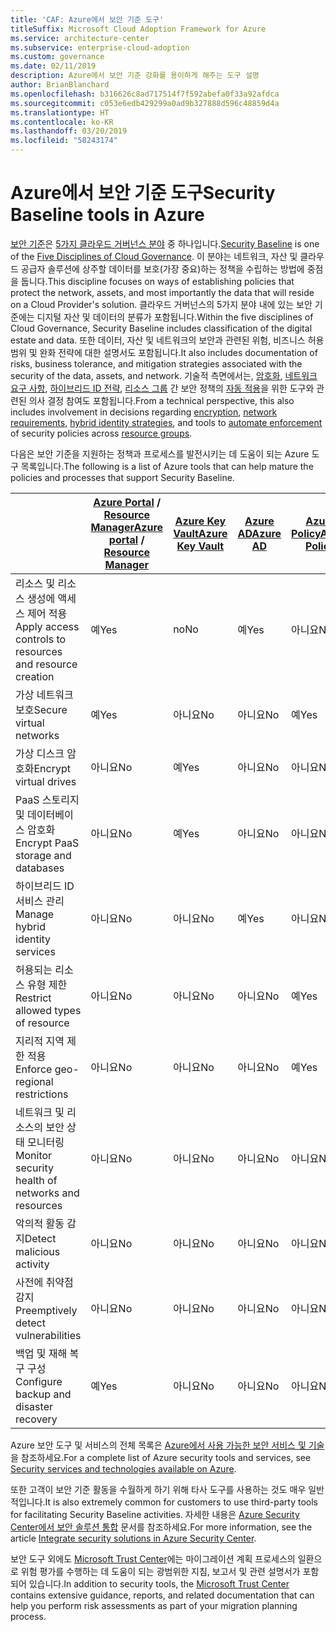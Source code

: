```yaml
---
title: 'CAF: Azure에서 보안 기준 도구'
titleSuffix: Microsoft Cloud Adoption Framework for Azure
ms.service: architecture-center
ms.subservice: enterprise-cloud-adoption
ms.custom: governance
ms.date: 02/11/2019
description: Azure에서 보안 기준 강화를 용이하게 해주는 도구 설명
author: BrianBlanchard
ms.openlocfilehash: b316626c8ad717514f7f592abefa0f33a92afdca
ms.sourcegitcommit: c053e6edb429299a0ad9b327888d596c48859d4a
ms.translationtype: HT
ms.contentlocale: ko-KR
ms.lasthandoff: 03/20/2019
ms.locfileid: "58243174"
---
```

# <a name="security-baseline-tools-in-azure"></a><span data-ttu-id="9775f-103">Azure에서 보안 기준 도구</span><span class="sxs-lookup"><span data-stu-id="9775f-103">Security Baseline tools in Azure</span></span>

<span data-ttu-id="9775f-104">[보안 기준](overview.md)은 [5가지 클라우드 거버넌스 분야](../governance-disciplines.md) 중 하나입니다.</span><span class="sxs-lookup"><span data-stu-id="9775f-104">[Security Baseline](overview.md) is one of the [Five Disciplines of Cloud Governance](../governance-disciplines.md).</span></span> <span data-ttu-id="9775f-105">이 분야는 네트워크, 자산 및 클라우드 공급자 솔루션에 상주할 데이터를 보호(가장 중요)하는 정책을 수립하는 방법에 중점을 둡니다.</span><span class="sxs-lookup"><span data-stu-id="9775f-105">This discipline focuses on ways of establishing policies that protect the network, assets, and most importantly the data that will reside on a Cloud Provider's solution.</span></span> <span data-ttu-id="9775f-106">클라우드 거버넌스의 5가지 분야 내에 있는 보안 기준에는 디지털 자산 및 데이터의 분류가 포함됩니다.</span><span class="sxs-lookup"><span data-stu-id="9775f-106">Within the five disciplines of Cloud Governance, Security Baseline includes classification of the digital estate and data.</span></span> <span data-ttu-id="9775f-107">또한 데이터, 자산 및 네트워크의 보안과 관련된 위험, 비즈니스 허용 범위 및 완화 전략에 대한 설명서도 포함됩니다.</span><span class="sxs-lookup"><span data-stu-id="9775f-107">It also includes documentation of risks, business tolerance, and mitigation strategies associated with the security of the data, assets, and network.</span></span> <span data-ttu-id="9775f-108">기술적 측면에서는, [암호화](../../decision-guides/encryption/overview.md), [네트워크 요구 사항](../../decision-guides/software-defined-network/overview.md), [하이브리드 ID 전략](../../decision-guides/identity/overview.md), [리소스 그룹](../../decision-guides/resource-consistency/overview.md) 간 보안 정책의 [자동 적용](../../decision-guides/policy-enforcement/overview.md)을 위한 도구와 관련된 의사 결정 참여도 포함됩니다.</span><span class="sxs-lookup"><span data-stu-id="9775f-108">From a technical perspective, this also includes involvement in decisions regarding [encryption](../../decision-guides/encryption/overview.md), [network requirements](../../decision-guides/software-defined-network/overview.md), [hybrid identity strategies](../../decision-guides/identity/overview.md), and tools to [automate enforcement](../../decision-guides/policy-enforcement/overview.md) of security policies across [resource groups](../../decision-guides/resource-consistency/overview.md).</span></span>

<span data-ttu-id="9775f-109">다음은 보안 기준을 지원하는 정책과 프로세스를 발전시키는 데 도움이 되는 Azure 도구 목록입니다.</span><span class="sxs-lookup"><span data-stu-id="9775f-109">The following is a list of Azure tools that can help mature the policies and processes that support Security Baseline.</span></span>

|                                                            | <span data-ttu-id="9775f-110">[Azure Portal](https://azure.microsoft.com/features/azure-portal/) / [Resource Manager](/azure/azure-resource-manager/resource-group-overview)</span><span class="sxs-lookup"><span data-stu-id="9775f-110">[Azure portal](https://azure.microsoft.com/features/azure-portal/) / [Resource Manager](/azure/azure-resource-manager/resource-group-overview)</span></span>  | [<span data-ttu-id="9775f-111">Azure Key Vault</span><span class="sxs-lookup"><span data-stu-id="9775f-111">Azure Key Vault</span></span>](/azure/key-vault)  | [<span data-ttu-id="9775f-112">Azure AD</span><span class="sxs-lookup"><span data-stu-id="9775f-112">Azure AD</span></span>](/azure/active-directory/fundamentals/active-directory-whatis) | [<span data-ttu-id="9775f-113">Azure Policy</span><span class="sxs-lookup"><span data-stu-id="9775f-113">Azure Policy</span></span>](/azure/governance/policy/overview) | [<span data-ttu-id="9775f-114">Azure Security Center</span><span class="sxs-lookup"><span data-stu-id="9775f-114">Azure Security Center</span></span>](/azure/security-center/security-center-intro) | [<span data-ttu-id="9775f-115">Azure Monitor</span><span class="sxs-lookup"><span data-stu-id="9775f-115">Azure Monitor</span></span>](/azure/azure-monitor/overview) |
|------------------------------------------------------------|---------------------------------|-----------------|----------|--------------|-----------------------|---------------|
| <span data-ttu-id="9775f-116">리소스 및 리소스 생성에 액세스 제어 적용</span><span class="sxs-lookup"><span data-stu-id="9775f-116">Apply access controls to resources and resource creation</span></span>   | <span data-ttu-id="9775f-117">예</span><span class="sxs-lookup"><span data-stu-id="9775f-117">Yes</span></span>                             | <span data-ttu-id="9775f-118">no</span><span class="sxs-lookup"><span data-stu-id="9775f-118">No</span></span>              | <span data-ttu-id="9775f-119">예</span><span class="sxs-lookup"><span data-stu-id="9775f-119">Yes</span></span>      | <span data-ttu-id="9775f-120">아니요</span><span class="sxs-lookup"><span data-stu-id="9775f-120">No</span></span>           | <span data-ttu-id="9775f-121">아니요</span><span class="sxs-lookup"><span data-stu-id="9775f-121">No</span></span>                    | <span data-ttu-id="9775f-122">아니요</span><span class="sxs-lookup"><span data-stu-id="9775f-122">No</span></span>            |
| <span data-ttu-id="9775f-123">가상 네트워크 보호</span><span class="sxs-lookup"><span data-stu-id="9775f-123">Secure virtual networks</span></span>                                    | <span data-ttu-id="9775f-124">예</span><span class="sxs-lookup"><span data-stu-id="9775f-124">Yes</span></span>                             | <span data-ttu-id="9775f-125">아니요</span><span class="sxs-lookup"><span data-stu-id="9775f-125">No</span></span>              | <span data-ttu-id="9775f-126">아니요</span><span class="sxs-lookup"><span data-stu-id="9775f-126">No</span></span>       | <span data-ttu-id="9775f-127">예</span><span class="sxs-lookup"><span data-stu-id="9775f-127">Yes</span></span>          | <span data-ttu-id="9775f-128">아니요</span><span class="sxs-lookup"><span data-stu-id="9775f-128">No</span></span>                    | <span data-ttu-id="9775f-129">아니요</span><span class="sxs-lookup"><span data-stu-id="9775f-129">No</span></span>            |
| <span data-ttu-id="9775f-130">가상 디스크 암호화</span><span class="sxs-lookup"><span data-stu-id="9775f-130">Encrypt virtual drives</span></span>                                     | <span data-ttu-id="9775f-131">아니요</span><span class="sxs-lookup"><span data-stu-id="9775f-131">No</span></span>                              | <span data-ttu-id="9775f-132">예</span><span class="sxs-lookup"><span data-stu-id="9775f-132">Yes</span></span>             | <span data-ttu-id="9775f-133">아니요</span><span class="sxs-lookup"><span data-stu-id="9775f-133">No</span></span>       | <span data-ttu-id="9775f-134">아니요</span><span class="sxs-lookup"><span data-stu-id="9775f-134">No</span></span>           | <span data-ttu-id="9775f-135">아니요</span><span class="sxs-lookup"><span data-stu-id="9775f-135">No</span></span>                    | <span data-ttu-id="9775f-136">아니요</span><span class="sxs-lookup"><span data-stu-id="9775f-136">No</span></span>            |
| <span data-ttu-id="9775f-137">PaaS 스토리지 및 데이터베이스 암호화</span><span class="sxs-lookup"><span data-stu-id="9775f-137">Encrypt PaaS storage and databases</span></span>                         | <span data-ttu-id="9775f-138">아니요</span><span class="sxs-lookup"><span data-stu-id="9775f-138">No</span></span>                              | <span data-ttu-id="9775f-139">예</span><span class="sxs-lookup"><span data-stu-id="9775f-139">Yes</span></span>             | <span data-ttu-id="9775f-140">아니요</span><span class="sxs-lookup"><span data-stu-id="9775f-140">No</span></span>       | <span data-ttu-id="9775f-141">아니요</span><span class="sxs-lookup"><span data-stu-id="9775f-141">No</span></span>           | <span data-ttu-id="9775f-142">아니요</span><span class="sxs-lookup"><span data-stu-id="9775f-142">No</span></span>                    | <span data-ttu-id="9775f-143">아니요</span><span class="sxs-lookup"><span data-stu-id="9775f-143">No</span></span>            |
| <span data-ttu-id="9775f-144">하이브리드 ID 서비스 관리</span><span class="sxs-lookup"><span data-stu-id="9775f-144">Manage hybrid identity services</span></span>                            | <span data-ttu-id="9775f-145">아니요</span><span class="sxs-lookup"><span data-stu-id="9775f-145">No</span></span>                              | <span data-ttu-id="9775f-146">아니요</span><span class="sxs-lookup"><span data-stu-id="9775f-146">No</span></span>              | <span data-ttu-id="9775f-147">예</span><span class="sxs-lookup"><span data-stu-id="9775f-147">Yes</span></span>      | <span data-ttu-id="9775f-148">아니요</span><span class="sxs-lookup"><span data-stu-id="9775f-148">No</span></span>           | <span data-ttu-id="9775f-149">아니요</span><span class="sxs-lookup"><span data-stu-id="9775f-149">No</span></span>                    | <span data-ttu-id="9775f-150">아니요</span><span class="sxs-lookup"><span data-stu-id="9775f-150">No</span></span>            |
| <span data-ttu-id="9775f-151">허용되는 리소스 유형 제한</span><span class="sxs-lookup"><span data-stu-id="9775f-151">Restrict allowed types of resource</span></span>                         | <span data-ttu-id="9775f-152">아니요</span><span class="sxs-lookup"><span data-stu-id="9775f-152">No</span></span>                              | <span data-ttu-id="9775f-153">아니요</span><span class="sxs-lookup"><span data-stu-id="9775f-153">No</span></span>              | <span data-ttu-id="9775f-154">아니요</span><span class="sxs-lookup"><span data-stu-id="9775f-154">No</span></span>       | <span data-ttu-id="9775f-155">예</span><span class="sxs-lookup"><span data-stu-id="9775f-155">Yes</span></span>          | <span data-ttu-id="9775f-156">아니요</span><span class="sxs-lookup"><span data-stu-id="9775f-156">No</span></span>                    | <span data-ttu-id="9775f-157">아니요</span><span class="sxs-lookup"><span data-stu-id="9775f-157">No</span></span>            |
| <span data-ttu-id="9775f-158">지리적 지역 제한 적용</span><span class="sxs-lookup"><span data-stu-id="9775f-158">Enforce geo-regional restrictions</span></span>                          | <span data-ttu-id="9775f-159">아니요</span><span class="sxs-lookup"><span data-stu-id="9775f-159">No</span></span>                              | <span data-ttu-id="9775f-160">아니요</span><span class="sxs-lookup"><span data-stu-id="9775f-160">No</span></span>              | <span data-ttu-id="9775f-161">아니요</span><span class="sxs-lookup"><span data-stu-id="9775f-161">No</span></span>       | <span data-ttu-id="9775f-162">예</span><span class="sxs-lookup"><span data-stu-id="9775f-162">Yes</span></span>          | <span data-ttu-id="9775f-163">아니요</span><span class="sxs-lookup"><span data-stu-id="9775f-163">No</span></span>                    | <span data-ttu-id="9775f-164">아니요</span><span class="sxs-lookup"><span data-stu-id="9775f-164">No</span></span>            |
| <span data-ttu-id="9775f-165">네트워크 및 리소스의 보안 상태 모니터링</span><span class="sxs-lookup"><span data-stu-id="9775f-165">Monitor security health of networks and resources</span></span>          | <span data-ttu-id="9775f-166">아니요</span><span class="sxs-lookup"><span data-stu-id="9775f-166">No</span></span>                              | <span data-ttu-id="9775f-167">아니요</span><span class="sxs-lookup"><span data-stu-id="9775f-167">No</span></span>              | <span data-ttu-id="9775f-168">아니요</span><span class="sxs-lookup"><span data-stu-id="9775f-168">No</span></span>       | <span data-ttu-id="9775f-169">아니요</span><span class="sxs-lookup"><span data-stu-id="9775f-169">No</span></span>           | <span data-ttu-id="9775f-170">예</span><span class="sxs-lookup"><span data-stu-id="9775f-170">Yes</span></span>                   | <span data-ttu-id="9775f-171">예</span><span class="sxs-lookup"><span data-stu-id="9775f-171">Yes</span></span>           |
| <span data-ttu-id="9775f-172">악의적 활동 감지</span><span class="sxs-lookup"><span data-stu-id="9775f-172">Detect malicious activity</span></span>                                  | <span data-ttu-id="9775f-173">아니요</span><span class="sxs-lookup"><span data-stu-id="9775f-173">No</span></span>                              | <span data-ttu-id="9775f-174">아니요</span><span class="sxs-lookup"><span data-stu-id="9775f-174">No</span></span>              | <span data-ttu-id="9775f-175">아니요</span><span class="sxs-lookup"><span data-stu-id="9775f-175">No</span></span>       | <span data-ttu-id="9775f-176">아니요</span><span class="sxs-lookup"><span data-stu-id="9775f-176">No</span></span>           | <span data-ttu-id="9775f-177">예</span><span class="sxs-lookup"><span data-stu-id="9775f-177">Yes</span></span>                   | <span data-ttu-id="9775f-178">예</span><span class="sxs-lookup"><span data-stu-id="9775f-178">Yes</span></span>           |
| <span data-ttu-id="9775f-179">사전에 취약점 감지</span><span class="sxs-lookup"><span data-stu-id="9775f-179">Preemptively detect vulnerabilities</span></span>                        | <span data-ttu-id="9775f-180">아니요</span><span class="sxs-lookup"><span data-stu-id="9775f-180">No</span></span>                              | <span data-ttu-id="9775f-181">아니요</span><span class="sxs-lookup"><span data-stu-id="9775f-181">No</span></span>              | <span data-ttu-id="9775f-182">아니요</span><span class="sxs-lookup"><span data-stu-id="9775f-182">No</span></span>       | <span data-ttu-id="9775f-183">아니요</span><span class="sxs-lookup"><span data-stu-id="9775f-183">No</span></span>           | <span data-ttu-id="9775f-184">예</span><span class="sxs-lookup"><span data-stu-id="9775f-184">Yes</span></span>                   | <span data-ttu-id="9775f-185">아니요</span><span class="sxs-lookup"><span data-stu-id="9775f-185">No</span></span>            |
| <span data-ttu-id="9775f-186">백업 및 재해 복구 구성</span><span class="sxs-lookup"><span data-stu-id="9775f-186">Configure backup and disaster recovery</span></span>                     | <span data-ttu-id="9775f-187">예</span><span class="sxs-lookup"><span data-stu-id="9775f-187">Yes</span></span>                             | <span data-ttu-id="9775f-188">아니요</span><span class="sxs-lookup"><span data-stu-id="9775f-188">No</span></span>              | <span data-ttu-id="9775f-189">아니요</span><span class="sxs-lookup"><span data-stu-id="9775f-189">No</span></span>       | <span data-ttu-id="9775f-190">아니요</span><span class="sxs-lookup"><span data-stu-id="9775f-190">No</span></span>           | <span data-ttu-id="9775f-191">아니요</span><span class="sxs-lookup"><span data-stu-id="9775f-191">No</span></span>                    | <span data-ttu-id="9775f-192">아니요</span><span class="sxs-lookup"><span data-stu-id="9775f-192">No</span></span>            |

<span data-ttu-id="9775f-193">Azure 보안 도구 및 서비스의 전체 목록은 [Azure에서 사용 가능한 보안 서비스 및 기술](/azure/security/azure-security-services-technologies)을 참조하세요.</span><span class="sxs-lookup"><span data-stu-id="9775f-193">For a complete list of Azure security tools and services, see [Security services and technologies available on Azure](/azure/security/azure-security-services-technologies).</span></span>

<span data-ttu-id="9775f-194">또한 고객이 보안 기준 활동을 수월하게 하기 위해 타사 도구를 사용하는 것도 매우 일반적입니다.</span><span class="sxs-lookup"><span data-stu-id="9775f-194">It is also extremely common for customers to use third-party tools for facilitating Security Baseline activities.</span></span> <span data-ttu-id="9775f-195">자세한 내용은 [Azure Security Center에서 보안 솔루션 통합](/azure/security-center/security-center-partner-integration) 문서를 참조하세요.</span><span class="sxs-lookup"><span data-stu-id="9775f-195">For more information, see the article [Integrate security solutions in Azure Security Center](/azure/security-center/security-center-partner-integration).</span></span>

<span data-ttu-id="9775f-196">보안 도구 외에도 [Microsoft Trust Center](https://www.microsoft.com/trustcenter/guidance/risk-assessment)에는 마이그레이션 계획 프로세스의 일환으로 위험 평가를 수행하는 데 도움이 되는 광범위한 지침, 보고서 및 관련 설명서가 포함되어 있습니다.</span><span class="sxs-lookup"><span data-stu-id="9775f-196">In addition to security tools, the [Microsoft Trust Center](https://www.microsoft.com/trustcenter/guidance/risk-assessment) contains extensive guidance, reports, and related documentation that can help you perform risk assessments as part of your migration planning process.</span></span>
